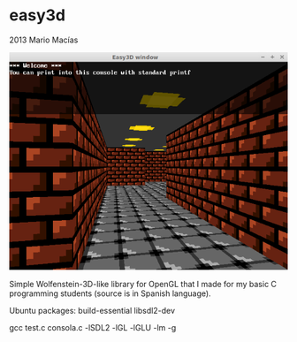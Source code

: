 easy3d
======
2013 Mario Macías

![Screenshot](shot.png "Screenshot")

Simple Wolfenstein-3D-like library for OpenGL that I made for my basic C programming
students (source is in Spanish language).

Ubuntu packages: build-essential libsdl2-dev

gcc test.c consola.c -lSDL2 -lGL -lGLU -lm -g
